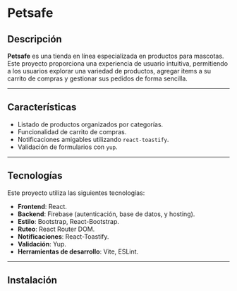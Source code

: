 # Petsafe

## Descripción

**Petsafe** es una tienda en línea especializada en productos para mascotas. Este proyecto proporciona una experiencia de usuario intuitiva, permitiendo a los usuarios explorar una variedad de productos, agregar items a su carrito de compras y gestionar sus pedidos de forma sencilla.

---

## Características

- Listado de productos organizados por categorías.
- Funcionalidad de carrito de compras.
- Notificaciones amigables utilizando `react-toastify`.
- Validación de formularios con `yup`.

---

## Tecnologías

Este proyecto utiliza las siguientes tecnologías:

- **Frontend**: React.
- **Backend**: Firebase (autenticación, base de datos, y hosting).
- **Estilo**: Bootstrap, React-Bootstrap.
- **Ruteo**: React Router DOM.
- **Notificaciones**: React-Toastify.
- **Validación**: Yup.
- **Herramientas de desarrollo**: Vite, ESLint.

---

## Instalación

